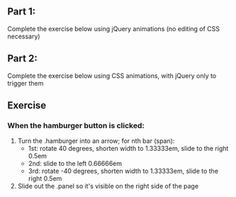 ## Part 1: 
Complete the exercise below using jQuery animations (no editing of CSS necessary)

## Part 2: 
Complete the exercise below using CSS animations, with jQuery only to trigger them

## Exercise

### When the hamburger button is clicked:

1. Turn the .hamburger into an arrow; for nth bar (span):
	- 1st: rotate 40 degrees, shorten width to 1.33333em, slide to the right 0.5em
	- 2nd: slide to the left 0.66666em
	- 3rd: rotate -40 degrees, shorten width to 1.33333em, slide to the right 0.5em
2. Slide out the .panel so it's visible on the right side of the page

